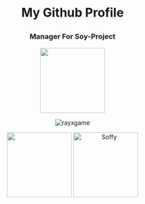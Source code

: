 # <p align="center">My Github Profile</p>
### <p align="center">Manager For Soy-Project</p>

<p align="center">
<img height="150px" src="https://lanyard-profile-readme.vercel.app/api/719751630077034569" />
</p>
<p align="center"> <img src="https://count.getloli.com/get/@rayxgame?theme=gelbooru" alt="rayxgame" /> </p>

<p align="center">
   <img height="150px" src="https://github-readme-stats.vercel.app/api?username=rayxgame&show_icons=true&count_private=true&theme=dracula" />&nbsp;<img height="150px" src="https://github-readme-stats.vercel.app/api/top-langs/?username=rayxgame&layout=compact&count_private=true&theme=dracula" alt="Soffy" />
</p>
